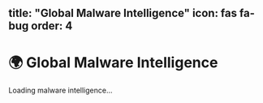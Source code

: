 title: "Global Malware Intelligence"
icon: fas fa-bug
order: 4
---

<h1>🌍 Global Malware Intelligence</h1>
<div id="malware-feed">
  <p>Loading malware intelligence...</p>
</div>

<script src="{{ '/assets/js/malware-feed.js' | relative_url }}"></script>
